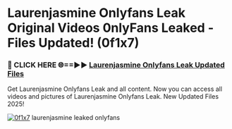 # Laurenjasmine Onlyfans Leak Original Videos 0nlyFans Leaked - Files Updated! (0f1x7)

<h3>🔴 CLICK HERE 🌐==►► <a href="https://best4dudes.click/HH4t6V" rel="nofollow">Laurenjasmine Onlyfans Leak Updated Files</a></h3>

Get Laurenjasmine Onlyfans Leak and all content. Now you can access all videos and pictures of Laurenjasmine Onlyfans Leak. New Updated Files 2025!

[![0f1x7](https://github.com/user-attachments/assets/8c521d6e-e6e3-4a75-9320-d58ab9d79d5b)](https://best4dudes.click/HH4t6V)
laurenjasmine leaked onlyfans